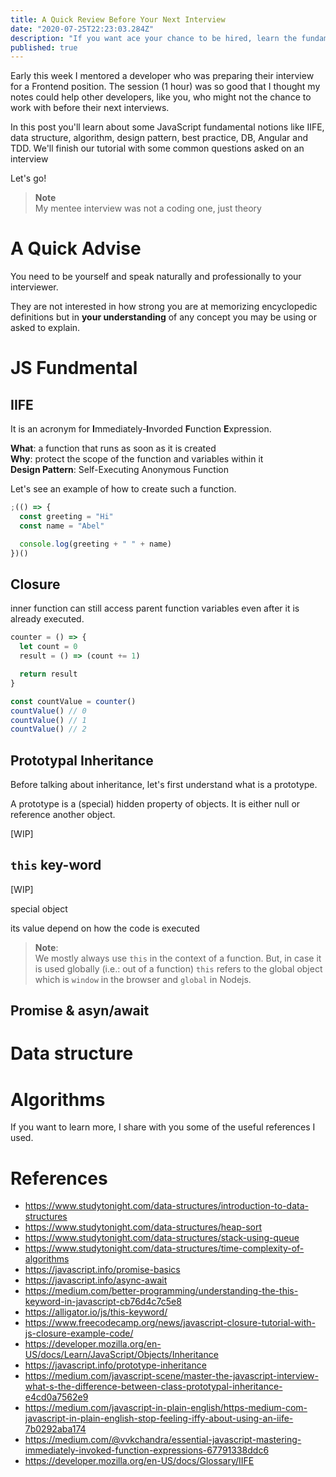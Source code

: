 ```yaml
---
title: A Quick Review Before Your Next Interview
date: "2020-07-25T22:23:03.284Z"
description: "If you want ace your chance to be hired, learn the fundamental theories behind most of the tools you are using..."
published: true
---
```


Early this week I mentored a developer who was preparing their interview for a Frontend position. The session (1 hour) was so good that I thought my notes could help other developers, like you, who might not the chance to work with before their next interviews.

In this post you'll learn about some JavaScript fundamental notions like IIFE, data structure, algorithm, design pattern, best practice, DB, Angular and TDD. We'll finish our tutorial with some common questions asked on an interview

Let's go!

> **Note**<br>
> My mentee interview was not a coding one, just theory

# A Quick Advise

You need to be yourself and speak naturally and professionally to your interviewer.

They are not interested in how strong you are at memorizing encyclopedic definitions but in **your understanding** of any concept you may be using or asked to explain.

# JS Fundmental

## IIFE

It is an acronym for **I**mmediately-**I**nvorded **F**unction **E**xpression.

**What**: a function that runs as soon as it is created<br>
**Why**: protect the scope of the function and variables within it<br>
**Design Pattern**: Self-Executing Anonymous Function

Let's see an example of how to create such a function.

```js
;(() => {
  const greeting = "Hi"
  const name = "Abel"

  console.log(greeting + " " + name)
})()
```

## Closure

inner function can still access parent function variables even after it is already executed.

```js
counter = () => {
  let count = 0
  result = () => (count += 1)

  return result
}

const countValue = counter()
countValue() // 0
countValue() // 1
countValue() // 2
```

## Prototypal Inheritance

Before talking about inheritance, let's first understand what is a prototype.

A prototype is a (special) hidden property of objects. It is either null or reference another object.

[WIP]

## `this` key-word

[WIP]

special object

its value depend on how the code is executed

> **Note**:<br>
> We mostly always use `this` in the context of a function. But, in case it is used globally (i.e.: out of a function) `this` refers to the global object which is `window` in the browser and `global` in Nodejs.

## Promise & asyn/await

# Data structure

# Algorithms

If you want to learn more, I share with you some of the useful references I used.

# References

- https://www.studytonight.com/data-structures/introduction-to-data-structures
- https://www.studytonight.com/data-structures/heap-sort
- https://www.studytonight.com/data-structures/stack-using-queue
- https://www.studytonight.com/data-structures/time-complexity-of-algorithms
- https://javascript.info/promise-basics
- https://javascript.info/async-await
- https://medium.com/better-programming/understanding-the-this-keyword-in-javascript-cb76d4c7c5e8
- https://alligator.io/js/this-keyword/
- https://www.freecodecamp.org/news/javascript-closure-tutorial-with-js-closure-example-code/
- https://developer.mozilla.org/en-US/docs/Learn/JavaScript/Objects/Inheritance
- https://javascript.info/prototype-inheritance
- https://medium.com/javascript-scene/master-the-javascript-interview-what-s-the-difference-between-class-prototypal-inheritance-e4cd0a7562e9
- https://medium.com/javascript-in-plain-english/https-medium-com-javascript-in-plain-english-stop-feeling-iffy-about-using-an-iife-7b0292aba174
- https://medium.com/@vvkchandra/essential-javascript-mastering-immediately-invoked-function-expressions-67791338ddc6
- https://developer.mozilla.org/en-US/docs/Glossary/IIFE
